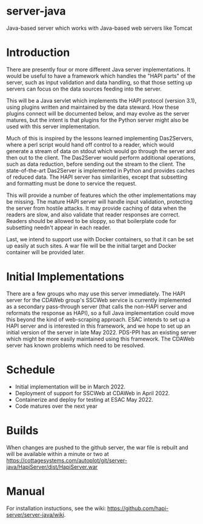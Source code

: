 # server-java
Java-based server which works with Java-based web servers like Tomcat

# Introduction
There are presently four or more different Java server implementations.  It would be
useful to have a framework which handles the "HAPI parts" of the server, such as
input validation and data handling, so that those setting up servers can focus
on the data sources feeding into the server.

This will be a Java servlet which implements the HAPI protocol (version 3.1), using
plugins written and maintained by the data steward.  How these plugins connect will
be documented below, and may evolve as the server matures, but the intent is that
plugins for the Python server might also be used with this server implementation.

Much of this is inspired by the lessons learned implementing Das2Servers, where a 
perl script would hand off control to a reader, which would generate a stream of 
data on stdout which would go through the server and then out to the client.  The
Das2Server would perform additional operations, such as data reduction, before
sending out the stream to the client.  The state-of-the-art
Das2Server is implemented in Python and provides caches of reduced data. The HAPI 
server has similarities, except that subsetting and formatting must be done to service 
the request.  

This will provide a number of features which the other implementations may be missing.
The mature HAPI server will handle input validation, protecting the server from hostile 
attacks.  It may provide caching of data when the readers are slow, and also validate 
that reader responses are correct.  Readers should be allowed to be sloppy, so that 
boilerplate code for subsetting needn't appear in each reader.

Last, we intend to support use with Docker containers, so that it can be set up easily
at such sites.  A war file will be the initial target and Docker container will be 
provided later.

# Initial Implementations
There are a few groups who may use this server immediately.  The HAPI server for
the CDAWeb group's SSCWeb service is currently implemented as a secondary pass-through
server (that calls the non-HAPI server and reformats the response as HAPI), so
a full Java implementation could move this beyond the kind of web-scraping approach.
ESAC intends to set up a HAPI server and is interested in
this framework, and we hope to set up an initial version of the server in late May 2022.
PDS-PPI has an existing server which might be more easily maintained using this
framework.  The CDAWeb server has known problems which need to be resolved.  

# Schedule
* Initial implementation will be in March 2022.
* Deployment of support for SSCWeb at CDAWeb in April 2022.
* Containerize and deploy for testing at ESAC May 2022.
* Code matures over the next year

# Builds 
When changes are pushed to the github server, the war file is rebuilt and will be available 
within a minute or two at
https://cottagesystems.com/autoplot/git/server-java/HapiServer/dist/HapiServer.war

# Manual
For installation instuctions, see the wiki: https://github.com/hapi-server/server-java/wiki.



